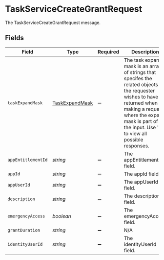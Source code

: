 # TaskServiceCreateGrantRequest

The TaskServiceCreateGrantRequest message.


## Fields

| Field                                                                                                                                                                                                                           | Type                                                                                                                                                                                                                            | Required                                                                                                                                                                                                                        | Description                                                                                                                                                                                                                     |
| ------------------------------------------------------------------------------------------------------------------------------------------------------------------------------------------------------------------------------- | ------------------------------------------------------------------------------------------------------------------------------------------------------------------------------------------------------------------------------- | ------------------------------------------------------------------------------------------------------------------------------------------------------------------------------------------------------------------------------- | ------------------------------------------------------------------------------------------------------------------------------------------------------------------------------------------------------------------------------- |
| `taskExpandMask`                                                                                                                                                                                                                | [TaskExpandMask](../../models/shared/taskexpandmask.md)                                                                                                                                                                         | :heavy_minus_sign:                                                                                                                                                                                                              |  The task expand mask is an array of strings that specifes the related objects the requester wishes to have returned when making a request where the expand mask is part of the input. Use '*' to view all possible responses.<br/> |
| `appEntitlementId`                                                                                                                                                                                                              | *string*                                                                                                                                                                                                                        | :heavy_minus_sign:                                                                                                                                                                                                              | The appEntitlementId field.                                                                                                                                                                                                     |
| `appId`                                                                                                                                                                                                                         | *string*                                                                                                                                                                                                                        | :heavy_minus_sign:                                                                                                                                                                                                              | The appId field.                                                                                                                                                                                                                |
| `appUserId`                                                                                                                                                                                                                     | *string*                                                                                                                                                                                                                        | :heavy_minus_sign:                                                                                                                                                                                                              | The appUserId field.                                                                                                                                                                                                            |
| `description`                                                                                                                                                                                                                   | *string*                                                                                                                                                                                                                        | :heavy_minus_sign:                                                                                                                                                                                                              | The description field.                                                                                                                                                                                                          |
| `emergencyAccess`                                                                                                                                                                                                               | *boolean*                                                                                                                                                                                                                       | :heavy_minus_sign:                                                                                                                                                                                                              | The emergencyAccess field.                                                                                                                                                                                                      |
| `grantDuration`                                                                                                                                                                                                                 | *string*                                                                                                                                                                                                                        | :heavy_minus_sign:                                                                                                                                                                                                              | N/A                                                                                                                                                                                                                             |
| `identityUserId`                                                                                                                                                                                                                | *string*                                                                                                                                                                                                                        | :heavy_minus_sign:                                                                                                                                                                                                              | The identityUserId field.                                                                                                                                                                                                       |